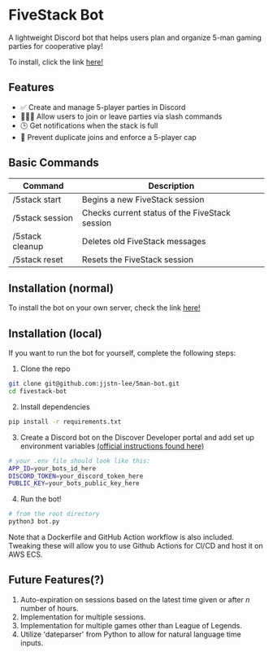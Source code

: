 # FiveStack Bot

A lightweight Discord bot that helps users plan and organize 5-man gaming parties for cooperative play!

To install, click the link [here!](https://discord.com/oauth2/authorize?client_id=1399290217659105331)

## Features

- ✅ Create and manage 5-player parties in Discord
- 🧑‍🤝‍🧑 Allow users to join or leave parties via slash commands
- 🕒 Get notifications when the stack is full
- 📛 Prevent duplicate joins and enforce a 5-player cap

## Basic Commands

|  Command         | Description
|------------------|------------------------------------------------|
| /5stack start    | Begins a new FiveStack session                 |
| /5stack session  | Checks current status of the FiveStack session | 
| /5stack cleanup  | Deletes old FiveStack messages                 |
| /5stack reset    | Resets the FiveStack session                   |

## Installation (normal)

To install the bot on your own server, check the link [here!](https://discord.com/oauth2/authorize?client_id=1399290217659105331)

## Installation (local)

If you want to run the bot for yourself, complete the following steps:

1. Clone the repo
```bash
git clone git@github.com:jjstn-lee/5man-bot.git
cd fivestack-bot
```

2. Install dependencies
```bash
pip install -r requirements.txt
```

3. Create a Discord bot on the Discover Developer portal and add set up environment variables [(official instructions found here)](https://discord.com/developers/docs/quick-start/getting-started)

```bash
# your .env file should look like this:
APP_ID=your_bots_id_here
DISCORD_TOKEN=your_discord_token_here
PUBLIC_KEY=your_bots_public_key_here
```

4. Run the bot!
```bash
# from the root directory
python3 bot.py
```

Note that a Dockerfile and GitHub Action workflow is also included. Tweaking these will allow you to use Github Actions for CI/CD and host it on AWS ECS.

## Future Features(?)

1. Auto-expiration on sessions based on the latest time given or after _n_ number of hours.
2. Implementation for multiple sessions.
3. Implementation for multiple games other than League of Legends.
4. Utilize 'dateparser' from Python to allow for natural language time inputs.
